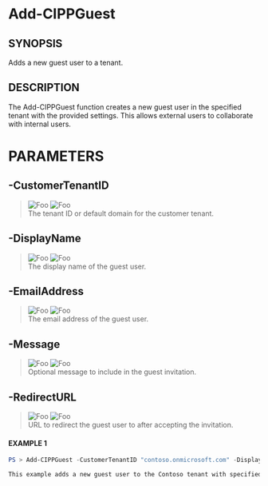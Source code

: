 # Add-CIPPGuest
## SYNOPSIS
Adds a new guest user to a tenant.
## DESCRIPTION
The Add-CIPPGuest function creates a new guest user in the specified tenant with the provided settings.
This allows external users to collaborate with internal users.
# PARAMETERS

## **-CustomerTenantID**
> ![Foo](https://img.shields.io/badge/Type-String-Blue?) ![Foo](https://img.shields.io/badge/Mandatory-TRUE-Red?) \
The tenant ID or default domain for the customer tenant.

  ## **-DisplayName**
> ![Foo](https://img.shields.io/badge/Type-String-Blue?) ![Foo](https://img.shields.io/badge/Mandatory-TRUE-Red?) \
The display name of the guest user.

  ## **-EmailAddress**
> ![Foo](https://img.shields.io/badge/Type-String-Blue?) ![Foo](https://img.shields.io/badge/Mandatory-TRUE-Red?) \
The email address of the guest user.

  ## **-Message**
> ![Foo](https://img.shields.io/badge/Type-String-Blue?) ![Foo](https://img.shields.io/badge/Mandatory-FALSE-Green?) \
Optional message to include in the guest invitation.

  ## **-RedirectURL**
> ![Foo](https://img.shields.io/badge/Type-String-Blue?) ![Foo](https://img.shields.io/badge/Mandatory-FALSE-Green?) \
URL to redirect the guest user to after accepting the invitation.

 #### EXAMPLE 1
```powershell
PS > Add-CIPPGuest -CustomerTenantID "contoso.onmicrosoft.com" -DisplayName "John Partner" -EmailAddress "john@partner.com" -Message "Welcome to our collaboration project" -RedirectURL "https://teams.microsoft.com"

This example adds a new guest user to the Contoso tenant with specified invitation details.
```

